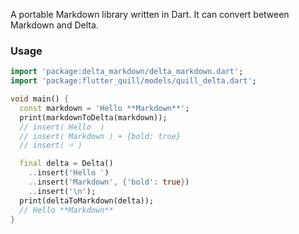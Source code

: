 A portable Markdown library written in Dart.
It can convert between Markdown and Delta.

### Usage

```dart
import 'package:delta_markdown/delta_markdown.dart';
import 'package:flutter_quill/models/quill_delta.dart';

void main() {
  const markdown = 'Hello **Markdown**';
  print(markdownToDelta(markdown));
  // insert⟨ Hello  ⟩
  // insert⟨ Markdown ⟩ + {bold: true}
  // insert⟨ ⏎ ⟩

  final delta = Delta()
    ..insert('Hello ')
    ..insert('Markdown', {'bold': true})
    ..insert('\n');
  print(deltaToMarkdown(delta));
  // Hello **Markdown**
}
```